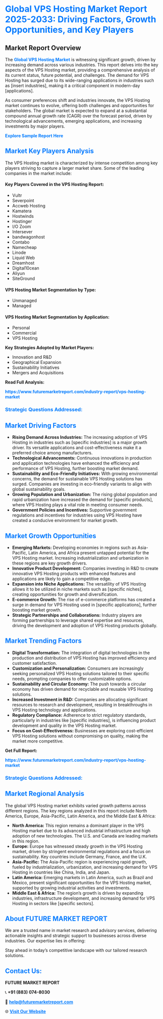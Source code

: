 <h1 style="color: #007BFF;">Global VPS Hosting Market Report 2025-2033: Driving Factors, Growth Opportunities, and Key Players</h1>

<section id="overview">
<h2>Market Report Overview</h2>
<p>The <a href="https://www.futuremarketreport.com/industry-report/vps-hosting-market" style="color: #007BFF; text-decoration: none;"><strong>Global VPS Hosting Market</strong></a> is witnessing significant growth, driven by increasing demand across various industries. This report delves into the key aspects of the VPS Hosting market, providing a comprehensive analysis of its current status, future potential, and challenges. The demand for VPS Hosting has surged due to its wide-ranging applications in industries such as [insert industries], making it a critical component in modern-day [applications].</p>
<p>As consumer preferences shift and industries innovate, the VPS Hosting market continues to evolve, offering both challenges and opportunities for stakeholders. The global market is expected to expand at a substantial compound annual growth rate (CAGR) over the forecast period, driven by technological advancements, emerging applications, and increasing investments by major players.</p>
</section>

<section id="overview">
<p><a href="https://www.futuremarketreport.com/request-sample/reportId=111640" style="color: #007BFF; text-decoration: none;"><strong>Explore Sample Report Here</strong></a></p>
</section>

<section id="key-players">
<h2 style="color: #007BFF;">Market Key Players Analysis</h2>
<p>The VPS Hosting market is characterized by intense competition among key players striving to capture a larger market share. Some of the leading companies in the market include:</p>
<h4>Key Players Covered in the VPS Hosting Report:</h4>
<ul><li>Vultr</li><li>Severpoint</li><li>Accweb Hosting</li><li>Kamatera</li><li>Hostwinds</li><li>Hostinger</li><li>I/O Zoom</li><li>Intersever</li><li>bandwagonhost</li><li>Contabo</li><li>Namecheap</li><li>Linode</li><li>Liquid Web</li><li>Dreamhost</li><li>Digital10cean</li><li>Aliyun</li><li>SiteGround</li></ul>
<h4>VPS Hosting Market Segmentation by Type:</h4>
<ul><li>Unmanaged</li><li>Managed</li></ul>

<h4>VPS Hosting Market Segmentation by Application:</h4>
<ul><li>Personal</li><li>Commercial</li><li>VPS Hosting</li></ul>
<p><strong>Key Strategies Adopted by Market Players:</strong></p>
<ul>
<li>Innovation and R&D</li>
<li>Geographical Expansion</li>
<li>Sustainability Initiatives</li>
<li>Mergers and Acquisitions</li>
</ul>
</section>

<section>
<p><strong>Read Full Analysis: </strong></p><a href="https://www.futuremarketreport.com/industry-report/vps-hosting-market" style="color: #007BFF; text-decoration: none;"><strong>https://www.futuremarketreport.com/industry-report/vps-hosting-market</strong></a>
<h3 style="color: #007BFF;">Strategic Questions Addressed:</h3>
</section>

<section id="driving-factors">
<h2 style="color: #007BFF;">Market Driving Factors</h2>
<ul>
<li><strong>Rising Demand Across Industries:</strong> The increasing adoption of VPS Hosting in industries such as [specific industries] is a major growth driver. Its versatile applications and cost-effectiveness make it a preferred choice among manufacturers.</li>
<li><strong>Technological Advancements:</strong> Continuous innovations in production and application technologies have enhanced the efficiency and performance of VPS Hosting, further boosting market demand.</li>
<li><strong>Sustainability and Eco-Friendly Initiatives:</strong> With growing environmental concerns, the demand for sustainable VPS Hosting solutions has surged. Companies are investing in eco-friendly variants to align with global sustainability goals.</li>
<li><strong>Growing Population and Urbanization:</strong> The rising global population and rapid urbanization have increased the demand for [specific products], where VPS Hosting plays a vital role in meeting consumer needs.</li>
<li><strong>Government Policies and Incentives:</strong> Supportive government regulations and incentives for industries using VPS Hosting have created a conducive environment for market growth.</li>
</ul>
</section>

<section id="growth-opportunities">
<h2 style="color: #007BFF;">Market Growth Opportunities</h2>
<ul>
<li><strong>Emerging Markets:</strong> Developing economies in regions such as Asia-Pacific, Latin America, and Africa present untapped potential for the VPS Hosting market. Increasing industrialization and urbanization in these regions are key growth drivers.</li>
<li><strong>Innovative Product Development:</strong> Companies investing in R&D to create innovative VPS Hosting products with enhanced features and applications are likely to gain a competitive edge.</li>
<li><strong>Expansion into Niche Applications:</strong> The versatility of VPS Hosting allows it to be utilized in niche markets such as [specific niches], creating opportunities for growth and diversification.</li>
<li><strong>E-commerce Growth:</strong> The rise of e-commerce platforms has created a surge in demand for VPS Hosting used in [specific applications], further boosting market growth.</li>
<li><strong>Strategic Partnerships and Collaborations:</strong> Industry players are forming partnerships to leverage shared expertise and resources, driving the development and adoption of VPS Hosting products globally.</li>
</ul>
</section>

<section id="trending-factors">
<h2 style="color: #007BFF;">Market Trending Factors</h2>
<ul>
<li><strong>Digital Transformation:</strong> The integration of digital technologies in the production and distribution of VPS Hosting has improved efficiency and customer satisfaction.</li>
<li><strong>Customization and Personalization:</strong> Consumers are increasingly seeking personalized VPS Hosting solutions tailored to their specific needs, prompting companies to offer customizable options.</li>
<li><strong>Sustainability and Circular Economy:</strong> The push towards a circular economy has driven demand for recyclable and reusable VPS Hosting solutions.</li>
<li><strong>Increased Investment in R&D:</strong> Companies are allocating significant resources to research and development, resulting in breakthroughs in VPS Hosting technology and applications.</li>
<li><strong>Regulatory Compliance:</strong> Adherence to strict regulatory standards, particularly in industries like [specific industries], is influencing product development and quality in the VPS Hosting market.</li>
<li><strong>Focus on Cost-Effectiveness:</strong> Businesses are exploring cost-efficient VPS Hosting solutions without compromising on quality, making the market more competitive.</li>
</ul>
</section>

<section>
<p><strong>Get Full Report: </strong></p><a href="https://www.futuremarketreport.com/industry-report/vps-hosting-market" style="color: #007BFF; text-decoration: none;"><strong>https://www.futuremarketreport.com/industry-report/vps-hosting-market</strong></a>
<h3 style="color: #007BFF;">Strategic Questions Addressed:</h3>
</section>


<section id="regional-analysis">
<h2 style="color: #007BFF;">Market Regional Analysis</h2>
<p>The global VPS Hosting market exhibits varied growth patterns across different regions. The key regions analyzed in this report include North America, Europe, Asia-Pacific, Latin America, and the Middle East & Africa:</p>
<ul>
<li><strong>North America:</strong> This region remains a dominant player in the VPS Hosting market due to its advanced industrial infrastructure and high adoption of new technologies. The U.S. and Canada are leading markets in this region.</li>
<li><strong>Europe:</strong> Europe has witnessed steady growth in the VPS Hosting market, driven by stringent environmental regulations and a focus on sustainability. Key countries include Germany, France, and the U.K.</li>
<li><strong>Asia-Pacific:</strong> The Asia-Pacific region is experiencing rapid growth, fueled by industrialization, urbanization, and increasing demand for VPS Hosting in countries like China, India, and Japan.</li>
<li><strong>Latin America:</strong> Emerging markets in Latin America, such as Brazil and Mexico, present significant opportunities for the VPS Hosting market, supported by growing industrial activities and investments.</li>
<li><strong>Middle East & Africa:</strong> The region’s growth is driven by expanding industries, infrastructure development, and increasing demand for VPS Hosting in sectors like [specific sectors].</li>
</ul>
</section>

<footer>
<h2 style="color: #007BFF;">About FUTURE MARKET REPORT</h2>
<p>We are a trusted name in market research and advisory services, delivering actionable insights and strategic support to businesses across diverse industries. Our expertise lies in offering:</p>

<p>Stay ahead in today’s competitive landscape with our tailored research solutions.</p>

<h2 style="color: #007BFF;">Contact Us:</h2>
<p><strong>FUTURE MARKET REPORT</strong></p>
<p>📞 <strong>+91 (883) 074-8030</strong></p>
<p>📧 <strong><a href="mailto:help@futuremarketreport.com" style="color: #007BFF;">help@futuremarketreport.com</a></strong></p>
<p>🌐 <strong><a href="https://www.futuremarketreport.com/" style="color: #007BFF;">Visit Our Website</a></strong></p>
</footer>